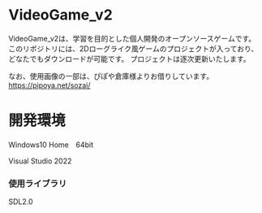 # VideoGame_v2
VideoGame_v2は、学習を目的とした個人開発のオープンソースゲームです。
このリポジトリには、2Dローグライク風ゲームのプロジェクトが入っており、どなたでもダウンロードが可能です。
プロジェクトは逐次更新いたします。

なお、使用画像の一部は、ぴぽや倉庫様よりお借りしています。
https://pipoya.net/sozai/


# 開発環境
Windows10 Home　64bit

Visual Studio 2022
### 使用ライブラリ
SDL2.0
